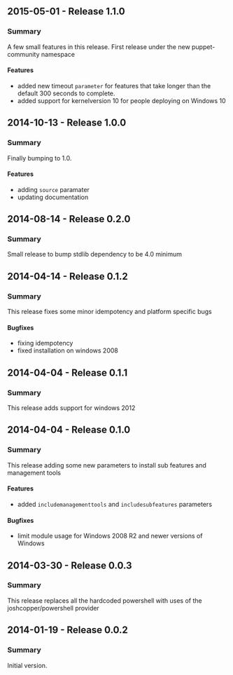 ## 2015-05-01 - Release 1.1.0
### Summary

  A few small features in this release. First release under the new puppet-community namespace

#### Features

- added new timeout `parameter` for features that take longer than the default 300 seconds to complete.
- added support for kernelversion 10 for people deploying on Windows 10

## 2014-10-13 - Release 1.0.0
### Summary

  Finally bumping to 1.0.

#### Features

- adding `source` paramater
- updating documentation

## 2014-08-14 - Release 0.2.0
### Summary

  Small release to bump stdlib dependency to be 4.0 minimum

## 2014-04-14 - Release 0.1.2
### Summary

  This release fixes some minor idempotency and platform specific bugs

#### Bugfixes

- fixing idempotency
- fixed installation on windows 2008

## 2014-04-04 - Release 0.1.1
### Summary

  This release adds support for windows 2012

## 2014-04-04 - Release 0.1.0
### Summary

  This release adding some new parameters to install sub features and management tools

#### Features

- added `includemanagementtools` and `includesubfeatures` parameters

#### Bugfixes

- limit module usage for Windows 2008 R2 and newer versions of Windows


## 2014-03-30 - Release 0.0.3

### Summary

This release replaces all the hardcoded powershell with uses of the joshcopper/powershell provider

## 2014-01-19 - Release 0.0.2
### Summary

Initial version.
